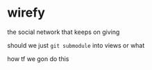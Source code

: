 # wirefy
the social network that keeps on giving


should we just `git submodule` into views or what

how tf we gon do this
